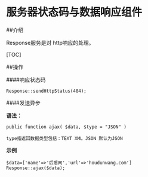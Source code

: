 # 服务器状态码与数据响应组件

##介绍

Response服务是对 http响应的处理。 

[TOC]

##操作

####响应状态码

```
Response::sendHttpStatus(404);
```

####发送异步

**语法：**

```
public function ajax( $data, $type = "JSON" ) 

type指返回数据类型包括：TEXT XML JSON 默认为JSON
```

**示例**

```
$data=['name'=>'后盾网','url'=>'houdunwang.com']
Response::ajax($data);
```

